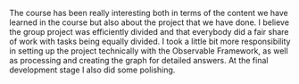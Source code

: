 The course has been really interesting both in terms of the content we have learned in the course but also about the project that we have done. I believe the group project was efficiently divided and that everybody did a fair share of work with tasks being equally divided. I took a little bit more responsibility in setting up the project technically with the Observable Framework, as well as processing and creating the graph for detailed answers. At the final development stage I also did some polishing.
